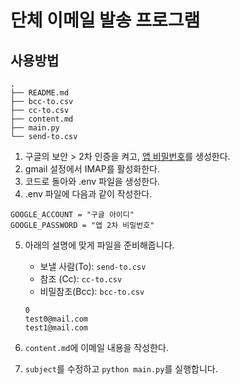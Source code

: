 # 단체 이메일 발송 프로그램

## 사용방법

```
.
├── README.md
├── bcc-to.csv
├── cc-to.csv
├── content.md
├── main.py
└── send-to.csv

```

1. 구글의 보안 > 2차 인증을 켜고, [앱 비밀번호](https://myaccount.google.com/apppasswords?rapt=AEjHL4MXGcHwCfAi78dKXaTl3KrLbVXMSltrDJrH8QcJ4-0AYje5xmidetvsVrrLiRsGK-6f12q2Dg_t9j6dQtAq4rZD8i-vsQ)를 생성한다.
2. gmail 설정에서 IMAP를 활성화한다.
3. 코드로 돌아와 .env 파일을 생성한다.
4. .env 파일에 다음과 같이 작성한다.

```
GOOGLE_ACCOUNT = "구글 아이디"
GOOGLE_PASSWORD = "앱 2차 비밀번호"
```
5. 아래의 설명에 맞게 파일을 준비해줍니다.
	- 보낼 사람(To): `send-to.csv`
	- 참조 (Cc): `cc-to.csv`
	- 비밀참조(Bcc): `bcc-to.csv`
	``` 
	0
	test0@mail.com
	test1@mail.com
	```

6. `content.md`에 이메일 내용을 작성한다.
7. `subject`를 수정하고 `python main.py`를 실행합니다.
